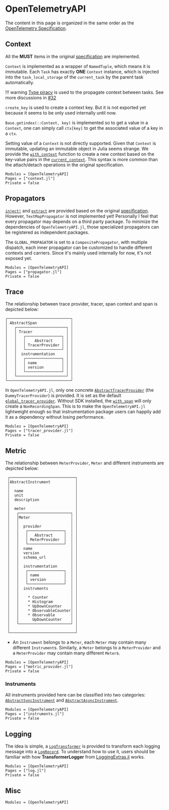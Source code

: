 # OpenTelemetryAPI

The content in this page is organized in the same order as the [OpenTelemetry
Specification](https://github.com/open-telemetry/opentelemetry-specification).

## Context

All the **MUST** items in the original [specification](https://github.com/open-telemetry/opentelemetry-specification/blob/main/specification/context/context.md) are implemented.

`Context` is implemented as a wrapper of `NamedTuple`, which means it is immutable. Each `Task` has exactly **ONE**
`Context` instance, which is injected into the `task_local_storage` of the `current_task` by the parent task automatically.

!!! warning
    [Type piracy](https://docs.julialang.org/en/v1/manual/style-guide/#Avoid-type-piracy) is used to the propagate context between tasks. See more discussions in [#32](https://github.com/oolong-dev/OpenTelemetry.jl/issues/32)

`create_key` is used to create a context key. But it is not exported yet because it seems to be only used internally until now.

`Base.getindex(::Context, key)` is implemented so to get a value in a `Context`, one can simply call `ctx[key]` to get
the associated value of a key in a `ctx`.

Setting value of a `Context` is not directly supported. Given that `Context` is immutable, updating an immutable object
in Julia seems strange. We provide the [`with_context`](@ref) function to create a new context based on the key-value
pairs in the [`current_context`](@ref). This syntax is more common than the attach/detach operations in the original
specification.

```@autodocs
Modules = [OpenTelemetryAPI]
Pages = ["context.jl"]
Private = false
```

## Propagators

[`inject!`](@ref) and [`extract`](@ref) are provided based on the original [specification](https://github.com/open-telemetry/opentelemetry-specification/blob/main/specification/context/api-propagators.md). However, `TextMapPropagator` is not implemented yet! Personally I feel that every propagator may depends on a third party
package. To minimize the dependencies of `OpenTelemetryAPI.jl`, those specialized propagators can be registered as
independent packages.

The `GLOBAL_PROPAGATOR` is set to a `CompositePropagator`, with multiple dispatch, each inner propagator can be
customized to handle different contexts and carriers. Since it's mainly used internally for now, it's not exposed yet.

```@autodocs
Modules = [OpenTelemetryAPI]
Pages = ["propagator.jl"]
Private = false
```

## Trace

The relationship between trace provider, tracer, span context and span is depicted below:

```
┌────────────────────────────┐
│ AbstractSpan               │
│   ┌──────────────────────┐ │
│   │ Tracer               │ │
│   │   ┌────────────────┐ │ │
│   │   │    Abstract    │ │ │
│   │   │ TracerProvider │ │ │
│   │   └────────────────┘ │ │
│   │  instrumentation     │ │
│   │   ┌────────────────┐ │ │
│   │   │ name           │ │ │
│   │   │ version        │ │ │
│   │   └────────────────┘ │ │
│   └──────────────────────┘ │
└────────────────────────────┘
```

In `OpenTelemetryAPI.jl`, only one concrete [`AbstractTracerProvider`](@ref)
(the `DummyTracerProvider`) is provided. It is set as the  default
[`global_tracer_provider`](@ref). Without SDK installed, the [`with_span`](@ref)
will only create a `NonRecordingSpan`. This is to make the `OpenTelemetryAPI.jl`
lightweight enough so that instrumentation package users can happily add it as a
dependency without losing performance.

```@autodocs
Modules = [OpenTelemetryAPI]
Pages = ["tracer_provider.jl"]
Private = false
```

## Metric

The relationship between `MeterProvider`, `Meter` and different instruments are depicted below:

```
 ┌─────────────────────────────┐
 │AbstractInstrument           │
 │                             │
 │  name                       │
 │  unit                       │
 │  description                │
 │                             │
 │  meter                      │
 │   ┌───────────────────────┐ │
 │   │Meter                  │ │
 │   │                       │ │
 │   │  provider             │ │
 │   │   ┌────────────────┐  │ │
 │   │   │   Abstract     │  │ │
 │   │   │ MeterProvider  │  │ │
 │   │   └────────────────┘  │ │
 │   │  name                 │ │
 │   │  version              │ │
 │   │  schema_url           │ │
 │   │                       │ │
 │   │  instrumentation      │ │
 │   │   ┌────────────────┐  │ │
 │   │   │ name           │  │ │
 │   │   │ version        │  │ │
 │   │   └────────────────┘  │ │
 │   │  instruments          │ │
 │   │                       │ │
 │   │    * Counter          │ │
 │   │    * Histogram        │ │
 │   │    * UpDownCounter    │ │
 │   │    * ObservableCounter│ │
 │   │    * Observable       │ │
 │   │      UpDownCounter    │ │
 │   └───────────────────────┘ │
 │                             │
 └─────────────────────────────┘
```

- An `Instrument` belongs to a `Meter`, each `Meter` may contain many different `Instrument`s. Similarly, a `Meter`
  belongs to a `MeterProvider` and a `MeterProvider` may contain many different `Meter`s.

```@autodocs
Modules = [OpenTelemetryAPI]
Pages = ["metric_provider.jl"]
Private = false
```
### Instruments

All instruments provided here can be classified into two categories: [`AbstractSyncInstrument`](@ref) and [`AbstractAsyncInstrument`](@ref).

```@autodocs
Modules = [OpenTelemetryAPI]
Pages = ["instruments.jl"]
Private = false
```

## Logging

The idea is simple, a [`LogTransformer`](@ref) is provided to transform each logging message into a [`LogRecord`](@ref). To understand how to use it, users should be familiar with how **TransformerLogger** from [LoggingExtras.jl](https://github.com/JuliaLogging/LoggingExtras.jl#transformerlogger-transformer) works.

```@autodocs
Modules = [OpenTelemetryAPI]
Pages = ["log.jl"]
Private = false
```

## Misc

```@autodocs
Modules = [OpenTelemetryAPI]
```